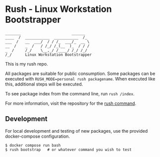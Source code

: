 Rush - Linux Workstation Bootstrapper
==================================================

```
_______                       ______  
____  /  ___________  ___________  /_ 
___  /   __  ___/  / / /_  ___/_  __ \
__  /    _  /   / /_/ /_(__  )_  / / /
_  /     /_/    \__,_/ /____/ /_/ /_/ 
/_/      Linux Workstation Bootstrapper
```

This is my rush repo.

All packages are suitable for public consumption. Some packages can be 
executed with `RUSH_MODE=personal rush packagename`. When executed like this, 
additional steps will be executed.

To see package index from the command line, run `rush /index`.

For more information, visit the repository for the [rush command][1].


Development
--------------------------------------------------

For local development and testing of new packages, use the provided 
docker-compose configuration.

    $ docker compose run bash
    $ rush bootstrap   # or whatever command you wish to test


[1]: https://github.com/DannyBen/rush-command
